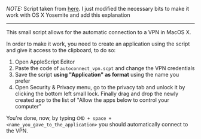 _NOTE:_ Script taken from [here](https://gist.github.com/twksos/44b45abf5263635776ec).
I just modified the necessary bits to make it work with OS X Yosemite and add this
explanation

<hr />

This small script allows for the automatic connection to a VPN in MacOS X.

In order to make it work, you need to create an application using the script and
give it access to the clipboard, to do so:

1. Open AppleScript Editor
2. Paste the code of `autoconnect_vpn.scpt` and change the VPN credentials
3. Save the script **using "Application" as format** using the name you prefer
4. Open Security & Privacy menu, go to the privacy tab and unlock it by clicking the
bottom left small lock. Finally drag and drop the newly created app to the list of
"Allow the apps below to control your computer"

You're done, now, by typing `CMD + space + <name_you_gave_to_the_application>` you
should automatically connect to the VPN.
